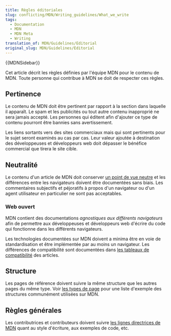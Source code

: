 ```yaml
---
title: Règles éditoriales
slug: conflicting/MDN/Writing_guidelines/What_we_write
tags:
  - Documentation
  - MDN
  - MDN Meta
  - Writing
translation_of: MDN/Guidelines/Editorial
original_slug: MDN/Guidelines/Editorial
---
```

{{MDNSidebar}}

Cet article décrit les règles définies par l'équipe MDN pour le contenu de MDN. Toute personne qui contribue à MDN se doit de respecter ces règles.

## Pertinence

Le contenu de MDN doit être pertinent par rapport à la section dans laquelle il apparaît. Le spam et les publicités ou tout autre contenu inapproprié ne sera jamais accepté. Les personnes qui éditent afin d'ajouter ce type de contenu pourront être bannies sans avertissement.

Les liens sortants vers des sites commerciaux mais qui sont pertinents pour le sujet seront examinés au cas par cas. Leur valeur ajoutée à destination des développeuses et développeurs web doit dépasser le bénéfice commercial que tirera le site cible.

## Neutralité

Le contenu d'un article de MDN doit conserver [un point de vue neutre](https://fr.wikipedia.org/wiki/Wikip%C3%A9dia:Neutralit%C3%A9_de_point_de_vue) et les différences entre les navigateurs doivent être documentées sans biais. Les commentaires subjectifs et péjoratifs à propos d'un navigateur ou d'un agent utilisateur en particulier ne sont pas acceptables.

### Web ouvert

MDN contient des documentations _agnostiques aux différents navigateurs_ afin de permettre aux développeuses et développeurs web d'écrire du code qui fonctionne dans les différents navigateurs.

Les technologies documentées sur MDN doivent a minima être en voie de standardisation et être implémentée par au moins un navigateur. Les différences de compatibilité sont documentées dans [les tableaux de compatibilité](/fr/docs/MDN/Structures/Compatibility_tables) des articles.

## Structure

Les pages de référence doivent suivre la même structure que les autres pages du même type. Voir [les types de page](/fr/docs/MDN/Structures/Page_types) pour une liste d'exemple des structures communément utilisées sur MDN.

## Règles générales

Les contributrices et contributeurs doivent suivre [les lignes directrices de MDN](/fr/docs/MDN/Guidelines) quant au style d'écriture, aux exemples de code, etc.

